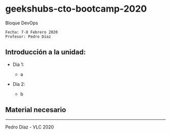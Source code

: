 # geekshubs-cto-bootcamp-2020

Bloque DevOps

```
Fecha: 7-8 Febrero 2020
Profesor: Pedro Díaz
```

##  Introducción a la unidad:

- Día 1:
    - a

- Día 2:
    - b

## Material necesario

---

Pedro Díaz - VLC 2020
